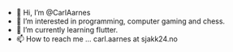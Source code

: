 - 👋 Hi, I’m @CarlAarnes
- 👀 I’m interested in programming, computer gaming and chess.
- 🌱 I’m currently learning flutter.
- 📫 How to reach me ... carl.aarnes at sjakk24.no

<!---
CarlAarnes/CarlAarnes is a ✨ special ✨ repository because its `README.md` (this file) appears on your GitHub profile.
You can click the Preview link to take a look at your changes.
--->
